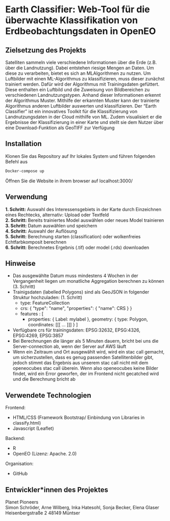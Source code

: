 # Earth Classifier: Web-Tool für die überwachte Klassifikation von Erdbeobachtungsdaten in OpenEO
## Zielsetzung des Projekts
Satelliten sammeln viele verschiedene Informationen über die Erde (z.B. über die Landnutzung).
Dabei entstehen riesige Mengen an Daten. Um diese zu verarbeiten, bietet es sich an MLAlgorithmen zu nutzen.
Um Luftbilder mit einen ML-Algorithmus zu klassifizieren, muss dieser zunächst trainiert
werden. Dafür wird der Algorithmus mit Trainingsdaten gefüttert. Diese enthalten ein Luftbild
und die Zuweisung von Bildbereichen zu verschiedenen Landnutzungstypen. Anhand dieser
Informationen erkennt der Algorithmus Muster. Mithilfe der erkannten Muster kann der trainierte
Algorithmus anderen Luftbilder auswerten und klassifizieren.
Der “Earth Classifier” ist ein innovatives Toolkit
für die Klassifizierung von Landnutzungsdaten in der Cloud mithilfe von ML. Zudem visualisiert
er die Ergebnisse der Klassifizierung in einer Karte und stellt sie dem Nutzer über eine
Download-Funktion als GeoTIFF zur Verfügung
## Installation

Klonen Sie das Repository auf Ihr lokales System und führen folgenden Befehl aus

```bash
Docker-compose up 
```
Öffnen Sie die Website in ihrem browser auf localhost:3000/

## Verwendung
**1. Schritt:** Auswahl des Interessensgebiets in der Karte durch Einzeichnen eines Rechtecks, alternativ: Upload oder Textfeld<br>
**2. Schritt:** Bereits trainiertes Model auswählen oder neues Model trainieren<br>
**3. Schritt:** Datum auswählen und speichern <br>
**4. Schritt:** Auswahl der Auflösung <br>
**5. Schritt:** Berechnung starten (classification) oder wolkenfreies Echtfarbkomposit berechnen<br>
**6. Schritt:** Berechnetes Ergebnis (.tif) oder model (.rds) downloaden

## Hinweise
- Das ausgewählte Datum muss mindestens 4 Wochen in der Vergangenheit liegen um monatliche Aggregation berechnen zu können (3. Schritt)
- Trainigsdaten (labelled Polygons) sind als GeoJSON in folgender Struktur hochzuladen: (1. Schritt)
    - type: FeatureCollection
    - crs: { "type": "name", "properties": { "name": CRS } }
    - features : [
      - properties: { Label: mylabel }, geometry: { type: Polygon, coordinates: [[[ ... ]]] }
     ]
- Verfügbare crs für trainingsdaten: EPSG:32632, EPSG:4326, EPSG:4269, EPSG:3857
- Bei Berechnungen  die länger als 5 Minuten dauern, bricht bei uns die Server-connection ab, wenn der Server auf AWS läuft
- Wenn ein Zeitraum und Ort ausgewählt wird, wird ein stac call gemacht, um sicherzustellen, dass es genug passenden Satellitenbilder gibt, jedoch stimmt das Ergebnis aus unserem stac call nicht mit dem openeocubes stac call überein. Wenn also openeocubes keine Bilder findet, wird ein Error geworfen, der im Frontend nicht gecatched wird und die Berechnung bricht ab  

## Verwendete Technologien
Frontend:
- HTML/CSS (Framework Bootstrap/ Einbindung von Libraries in classify.html)
- Javascript (Leaflet)

Backend:
- R
- OpenEO (Lizenz: Apache. 2.0)

Organisation:
- GitHub


## Entwickler*innen des Projektes
Planet Pioneers <br>
Simon Schröder, Arne Wilberg, Inka Hatesohl, Sonja Becker, Elena Glaser <br>
Heisenbergstraße 2
48149 Müntser

